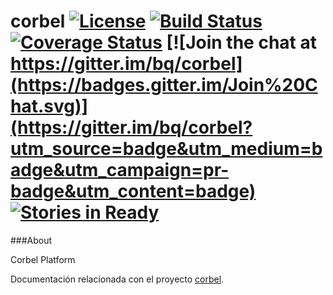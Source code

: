 # corbel [![License](http://img.shields.io/badge/license-Apache2-blue.svg?style=flat)](http://www.apache.org/licenses/LICENSE-2.0.txt) [![Build Status](https://travis-ci.org/bq/corbel.svg?branch=master)](https://travis-ci.org/bq/corbel) [![Coverage Status](https://coveralls.io/repos/bq/corbel/badge.svg?branch=master)](https://coveralls.io/r/bq/corbel?branch=master) [![Join the chat at https://gitter.im/bq/corbel](https://badges.gitter.im/Join%20Chat.svg)](https://gitter.im/bq/corbel?utm_source=badge&utm_medium=badge&utm_campaign=pr-badge&utm_content=badge) [![Stories in Ready](https://badge.waffle.io/bq/corbel.svg?label=ready&title=Ready)](http://waffle.io/bq/corbel)

###About

Corbel Platform

Documentación relacionada con el proyecto [corbel](http://opensource.bq.com/corbel/).
